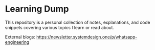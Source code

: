 # Learning Dump

This repository is a personal collection of notes, explanations, and code snippets covering various topics I learn or read about.



External blogs:
https://newsletter.systemdesign.one/p/whatsapp-engineering
